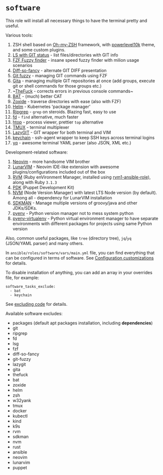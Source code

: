 # `software`

This role will install all necessary things to have the terminal pretty and useful.

Various tools:

1. ZSH shell based on [Oh-my-ZSH](https://github.com/ohmyzsh/ohmyzsh) framework, with [powerlevel10k](https://github.com/romkatv/powerlevel10k) theme, and some custom plugins.
2. [LS with GIT status](https://github.com/gerph/ls-with-git-status) - list files/directories with GIT info
3. [FZF Fuzzy finder](https://github.com/junegunn/fzf) - insane speed fuzzy finder with milion usage scenarios
4. [Diff-so-fancy](https://github.com/so-fancy/diff-so-fancy) - alternate GIT DIFF presentation
5. [Git fuzzy](https://github.com/bigH/git-fuzzy.git) - managing GIT commands using FZF
6. [Gita](https://github.com/nosarthur/gita) - managing multiple GIT repositories at once (add groups, execute git or shell commands for those groups etc.)
7. ~[TheFuck](https://github.com/nvbn/thefuck) - corrects errors in previous console commands~
8. [BAT](https://github.com/sharkdp/bat) - (much) better CAT
9. [Zoxide](https://github.com/ajeetdsouza/zoxide) - traverse directories with ease (also with FZF)
10. [Helm](https://github.com/helm/helm) - Kubernetes 'package manager'
11. [Ripgrep](https://github.com/BurntSushi/ripgrep) - `grep` on steroids. Blazing fast, easy to use
12. [fd](https://github.com/sharkdp/fd) - `find` alternative, much faster
13. [htop](https://htop.dev/) - process viewer, prettier `top` alternative
14. [TMUX](https://github.com/tmux/tmux) - terminal multiplexer
15. [LazyGIT](https://github.com/jesseduffield/lazygit) - GIT wrapper for both terminal and VIM
16. [keychain](https://www.funtoo.org/Funtoo:Keychain) - ssh-agent wrapper to keep SSH keys across terminal logins
17. [yq](https://mikefarah.gitbook.io/yq/) - awesome terminal YAML parser (also JSON, XML etc.)

Development-related software:

1. [Neovim](https://github.com/neovim/neovim) - more handsome VIM brother
2. [LunarVIM](https://github.com/LunarVim/LunarVim) - Neovim IDE-like extension with awesome plugins/configurations included out of the box
3. [RVM](https://rvm.io/) (Ruby enVironment Manager, installed using [rvm1-ansible-role](https://github.com/rvm/rvm1-ansible)), along with Ruby `3.1.3`
4. [PDK](https://puppet.com/try-puppet/puppet-development-kit/) (Puppet Development Kit)
5. [NVM](https://github.com/nvm-sh/nvm) (Node Version Manager) with latest LTS Node version (by default). Among all - dependency for LunarVIM installation
6. [SDKMAN](https://sdkman.io/) - Manage multiple versions of groovy/java and other JDKs/SDKs.
7. [pyenv](https://github.com/pyenv/pyenv) - Python version manager not to mess system python
8. [pyenv-virtualenv](https://github.com/pyenv/pyenv-virtualenv) - Python virtual environment manager to have separate environments with different packages for projects using same Python version

Also, common useful packages, like `tree` (directory tree), `jq`/`yq` (JSON/YAML parser) and many others.

In `ansible/roles/software/vars/main.yml` file, you can find everything that can be configured in terms of software. See [Configuration customizations](../../category/customizations) for details.

To disable installation of anything, you can add an array in your overrides file, for example:

```
software_tasks_exclude:
  - bat
  - keychain
```

See [excluding code](../customization/excludes) for details.

Available software excludes:

- packages (default apt packages installation, including **dependencies**)
- git
- ripgrep
- fd
- lsg
- fzf
- diff-so-fancy
- git-fuzzy
- lazygit
- gita
- thefuck
- bat
- zoxide
- helm
- zsh
- w32yank
- tmux
- docker
- kubectl
- kind
- k9s
- rvm
- sdkman
- nvm
- rust
- ansible
- neovim
- lunarvim
- puppet
